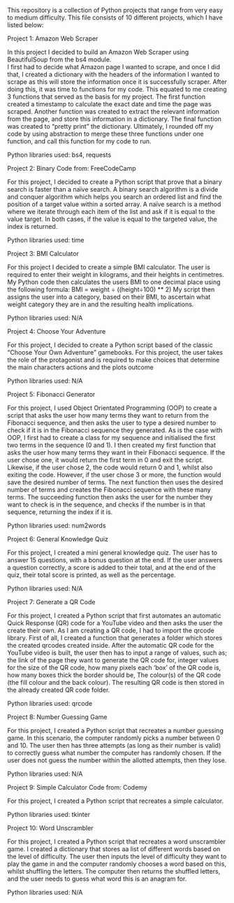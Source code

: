 This repository is a collection of Python projects that range from very easy to medium difficulty. This file consists of 10 different projects, which I have listed below:

Project 1: Amazon Web Scraper

In this project I decided to build an Amazon Web Scraper using BeautifulSoup from the bs4 module.  
I first had to decide what Amazon page I wanted to scrape, and once I did that, I created a dictionary with the headers of the information I wanted to scrape as this will store the information once it is successfully scraper. After doing this, it was time to functions for my code.  This equated to me creating 3 functions that served as the basis for my project.  The first function created a timestamp to calculate the exact date and time the page was scraped. Another function was created to extract the relevant information from the page, and store this information in a dictionary. The final function was created to “pretty print” the dictionary. Ultimately, I rounded off my code by using abstraction to merge these three functions under one function, and call this function for my code to run. 

Python libraries used: bs4, requests

Project 2: Binary 
Code from: FreeCodeCamp

For this project, I decided to create a Python script that prove that a binary search is faster than a naïve search.  A binary search algorithm is a divide and conquer algorithm which helps you search an ordered list and find the position of a target value within a sorted array. A naïve search is a method where we iterate through each item of the list and ask if it is equal to the value target. In both cases, if the value is equal to the targeted value, the index is returned. 

Python libraries used: time

Project 3: BMI Calculator

For this project I decided to create a simple BMI calculator. 
The user is required to enter their weight in kilograms, and their heights in centimetres. My Python code then calculates the users BMI to one decimal place using the following formula:
BMI = weight ÷ ((height÷100) ** 2)
My script then assigns the user into a category, based on their BMI, to ascertain what weight category they are in and the resulting health implications.

Python libraries used: N/A

Project 4: Choose Your Adventure 

For this project, I decided to create a Python script based of the classic “Choose Your Own Adventure” gamebooks. For this project, the user takes the role of the protagonist and is required to make choices that determine the main characters actions and the plots outcome

Python libraries used: N/A

Project 5: Fibonacci Generator

For this project, I used Object Orientated Programming (OOP) to create a script that asks the user how many terms they want to return from the Fibonacci sequence, and then asks the user to type a desired number to check if it is in the Fibonacci sequence they generated.
As is the case with OOP, I first had to create a class for my sequence and initialised the first two terms in the sequence (0 and 1). I then created my first function that asks the user how many terms they want in their Fibonacci sequence. If the user chose one, it would return the first term in 0 and exit the script. Likewise, if the user chose 2, the code would return 0 and 1, whilst also exiting the code. However, if the user chose 3 or more, the function would save the desired number of terms. The next function then uses the desired number of terms and creates the Fibonacci sequence with these many terms. The succeeding function then asks the user for the number they want to check is in the sequence, and checks if the number is in that sequence, returning the index if it is. 

Python libraries used: num2words

Project 6: General Knowledge Quiz

For this project, I created a mini general knowledge quiz. The user has to answer 15 questions, with a bonus question at the end. If the user answers a question correctly, a score is added to their total, and at the end of the quiz, their total score is printed, as well as the percentage.

Python libraries used: N/A

Project 7: Generate a QR Code

For this project, I created a Python script that first automates an automatic Quick Response
(QR) code for a YouTube video and then asks the user the create their own.
As I am creating a QR code, I had to import the qrcode library. First of all, I created a
function that generates a folder which stores the created qrcodes created inside. After the
automatic QR code for the YouTube video is built, the user then has to input a range of
values, such as; the link of the page they want to generate the QR code for,
integer values for the size of the QR code, how many pixels each ‘box’ of the QR
code is, how many boxes thick the border should be, The colour(s) of the QR code (the fill colour and the back colour). The resulting QR code is then stored in the already created QR code folder.

Python libraries used: qrcode

Project 8: Number Guessing Game

For this project, I created a Python script that recreates a number guessing game. In this
scenario, the computer randomly picks a number between 0 and 10. The user then has three
attempts (as long as their number is valid) to correctly guess what number the computer has
randomly chosen. If the user does not guess the number within the allotted attempts, then
they lose.

Python libraries used: N/A

Project 9: Simple Calculator
Code from: Codemy

For this project, I created a Python script that recreates a simple calculator.

Python libraries used: tkinter

Project 10: Word Unscrambler

For this project, I created a Python script that recreates a word unscrambler game. I created a dictionary that stores aa list of different words based on the level of difficulty. The user then inputs the level of difficulty they want to play the game in and the computer randomly chooses a word based on this, whilst shuffling the letters. The computer then returns the shuffled letters, and the user needs to guess what word this is an anagram for. 

Python libraries used: N/A